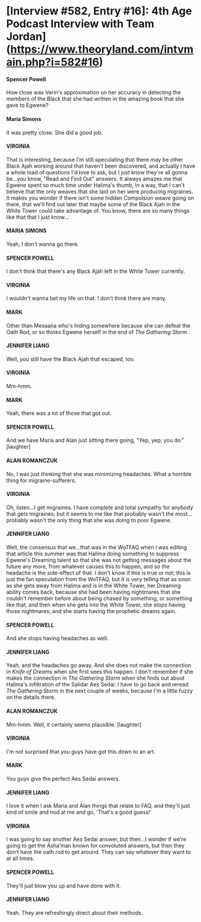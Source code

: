 # [Interview #582, Entry #16]: 4th Age Podcast Interview with Team Jordan](https://www.theoryland.com/intvmain.php?i=582#16)

#### Spencer Powell

How close was Verin's approximation on her accuracy in detecting the members of the Black that she had written in the amazing book that she gave to Egwene?

#### Maria Simons

It was pretty close. She did a good job.

#### VIRGINIA

That is interesting, because I'm still speculating that there may be other Black Ajah working around that haven't been discovered, and actually I have a whole load of questions I'd love to ask, but I just know they're all gonna be…you know, "Read and Find Out" answers. It always amazes me that Egwene spent so much time under Halima's thumb, in a way, that I can't believe that the only weaves that she laid on her were producing migraines. It makes you wonder if there isn't some hidden Compulsion weave going on there, that we'll find out later that maybe some of the Black Ajah in the White Tower could take advantage of. You know, there are so many things like that that I just know…

#### MARIA SIMONS

Yeah, I don't wanna go there.

#### SPENCER POWELL

I don't think that there's any Black Ajah left in the White Tower currently.

#### VIRGINIA

I wouldn't wanna bet my life on that. I don't think there are many.

#### MARK

Other than Mesaana who's hiding somewhere because she can defeat the Oath Rod, or so thinks Egwene herself in the end of
*The Gathering Storm*
.

#### JENNIFER LIANG

Well, you still have the Black Ajah that escaped, too.

#### VIRGINIA

Mm-hmm.

#### MARK

Yeah, there was a lot of those that got out.

#### SPENCER POWELL

And we have Maria and Alan just sitting there going, "Yep, yep; you do." [laughter]

#### ALAN ROMANCZUK

No, I was just thinking that she was minimizing headaches. What a horrible thing for migraine-sufferers.

#### VIRGINIA

Oh, listen…I get migraines. I have complete and total sympathy for anybody that gets migraines, but it seems to me like that probably wasn't the most…probably wasn't the only thing that she was doing to poor Egwene.

#### JENNIFER LIANG

Well, the consensus that we…that was in the WoTFAQ when I was editing that article this summer was that Halima doing something to suppress Egwene's Dreaming talent so that she was not getting messages about the future any more, from whatever causes this to happen, and so the headache is the side-effect of that. I don't know if this is true or not; this is just the fan speculation from the WoTFAQ, but it is very telling that as soon as she gets away from Halima and is in the White Tower, her Dreaming ability comes back, because she had been having nightmares that she couldn't remember before about being chased by something, or something like that, and then when she gets into the White Tower, she stops having those nightmares, and she starts having the prophetic dreams again.

#### SPENCER POWELL

And she stops having headaches as well.

#### JENNIFER LIANG

Yeah, and the headaches go away. And she does not make the connection in
*Knife of Dreams*
when she first sees this happen. I don't remember if she makes the connection in
*The Gathering Storm*
when she finds out about Halima's infiltration of the Salidar Aes Sedai. I have to go back and reread
*The Gathering Storm*
in the next couple of weeks, because I'm a little fuzzy on the details there.

#### ALAN ROMANCZUK

Mm-hmm. Well, it certainly seems plausible. [laughter]

#### VIRGINIA

I'm not surprised that you guys have got this down to an art.

#### MARK

You guys give the perfect Aes Sedai answers.

#### JENNIFER LIANG

I love it when I ask Maria and Alan things that relate to FAQ, and they'll just kind of smile and nod at me and go, 'That's a good guess!'

#### VIRGINIA

I was going to say another Aes Sedai answer, but then...I wonder if we’re going to get the Asha’man known for convoluted answers, but then they don’t have the oath rod to get around. They can say whatever they want to at all times.

#### SPENCER POWELL

They'll just blow you up and have done with it.

#### JENNIFER LIANG

Yeah. They are refreshingly direct about their methods.

